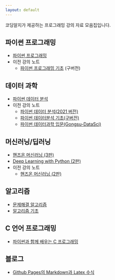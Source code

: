 ```yaml
---
layout: default
---
```


코딩알지가 제공하는 프로그래밍 강의 자료 모음집입니다.

## 파이썬 프로그래밍

* [파이썬 프로그래밍](https://codingalzi.github.io/pybook/)
* 이전 강의 노트
    * [파이썬 프로그래밍 기초](https://formal.hknu.ac.kr/ProgInPython/) (구버전)

## 데이터 과학

* [파이썬 데이터 분석](https://codingalzi.github.io/datapy/)
* 이전 강의 노트
    * [파이썬 데이터 분석(2021 버전)](https://codingalzi.github.io/pydata/)
    * [파이썬 데이터분석 기초(구버전)](http://formal.hknu.ac.kr/DataAnalysisInPython/)
    * [파이썬 데이터과학 입문(Gongsu-DataSci)](https://formal.hknu.ac.kr/Gongsu-DataSci/)

## 머신러닝/딥러닝

* [핸즈온 머신러닝 (3판)](https://codingalzi.github.io/handson-ml3/)
* [Deep Learning with Python (2판)](https://codingalzi.github.io/dlp2/)
* 이전 강의 노트
    * [핸즈온 머신러닝 (2판)](https://codingalzi.github.io/handson-ml2/)

## 알고리즘

* [문제해결 알고리즘](https://codingalzi.github.io/algopy/)
* [알고리즘 기초](https://codingalzi-hknu.github.io/FoundationsOfAlgorithms/)

## C 언어 프로그래밍

* [파이썬과 함께 배우는 C 프로그래밍](https://codingalzi-hknu.github.io/NadoCoding-C-Python/)

## 블로그

* [Github Pages의 Markdown과 Latex 수식](./blogs/mathjax_support.md)
